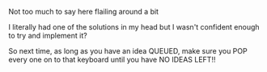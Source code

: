 Not too much to say here
flailing around a bit

I literally had one of the solutions in my head but I wasn't confident enough to try and implement it?

So next time, as long as you have an idea QUEUED, make sure you POP every one on to that keyboard until you have NO IDEAS LEFT!!